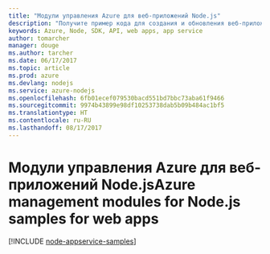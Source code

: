 ```yaml
---
title: "Модули управления Azure для веб-приложений Node.js"
description: "Получите пример кода для создания и обновления веб-приложений Azure, размещенных в службе приложений, используя модули управления для Node.js"
keywords: Azure, Node, SDK, API, web apps, app service
author: tomarcher
manager: douge
ms.author: tarcher
ms.date: 06/17/2017
ms.topic: article
ms.prod: azure
ms.devlang: nodejs
ms.service: azure-nodejs
ms.openlocfilehash: 6fb01ecef079530bacd551bd7bbc73aba61f9466
ms.sourcegitcommit: 9974b43899e98df10253738dab5b09b484ac1bf5
ms.translationtype: HT
ms.contentlocale: ru-RU
ms.lasthandoff: 08/17/2017
---
```

# <a name="azure-management-modules-for-nodejs-samples-for-web-apps"></a><span data-ttu-id="50a03-104">Модули управления Azure для веб-приложений Node.js</span><span class="sxs-lookup"><span data-stu-id="50a03-104">Azure management modules for Node.js samples for web apps</span></span>

[!INCLUDE [node-appservice-samples](../docs-ref-conceptual/includes/appservice-samples.md)]